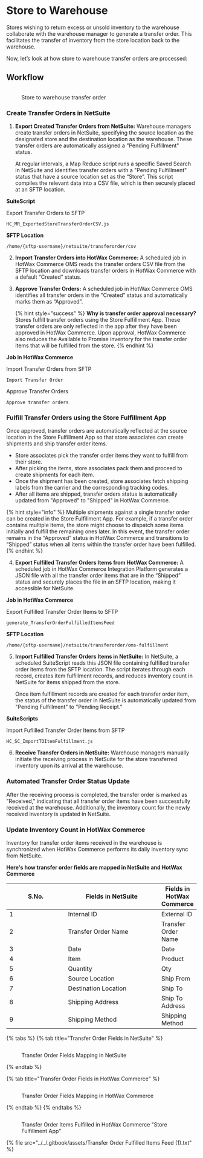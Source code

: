 # Store to Warehouse

Stores wishing to return excess or unsold inventory to the warehouse collaborate with the warehouse manager to generate a transfer order. This facilitates the transfer of inventory from the store location back to the warehouse.

Now, let’s look at how store to warehouse transfer orders are processed:

## Workflow

<figure><img src="../../.gitbook/assets/storetowarehouse.png" alt=""><figcaption><p>Store to warehouse transfer order</p></figcaption></figure>

### Create Transfer Orders in NetSuite

1.  **Export Created Transfer Orders from NetSuite:** Warehouse managers create transfer orders in NetSuite, specifying the source location as the designated store and the destination location as the warehouse. These transfer orders are automatically assigned a "Pending Fulfillment" status.

    At regular intervals, a Map Reduce script runs a specific Saved Search in NetSuite and identifies transfer orders with a "Pending Fulfillment" status that have a source location set as the “Store”. This script compiles the relevant data into a CSV file, which is then securely placed at an SFTP location.

**SuiteScript**

Export Transfer Orders to SFTP

```
HC_MR_ExportedStoreTransferOrderCSV.js
```

**SFTP Location**

```
/home/{sftp-username}/netsuite/transferorder/csv
```

2. **Import Transfer Orders into HotWax Commerce:** A scheduled job in HotWax Commerce OMS reads the transfer orders CSV file from the SFTP location and downloads transfer orders in HotWax Commerce with a default “Created” status.
3.  **Approve Transfer Orders:** A scheduled job in HotWax Commerce OMS identifies all transfer orders in the "Created" status and automatically marks them as “Approved”.

    {% hint style="success" %}
    **Why is transfer order approval necessary?**\
    Stores fulfill transfer orders using the Store Fulfillment App. These transfer orders are only reflected in the app after they have been approved in HotWax Commerce. Upon approval, HotWax Commerce also reduces the Available to Promise inventory for the transfer order items that will be fulfilled from the store.
    {% endhint %}

**Job in HotWax Commerce**

Import Transfer Orders from SFTP

```
Import Transfer Order
```

Approve Transfer Orders

```
Approve transfer orders
```

### Fulfill Transfer Orders using the Store Fulfillment App

Once approved, transfer orders are automatically reflected at the source location in the Store Fulfillment App so that store associates can create shipments and ship transfer order items.

* Store associates pick the transfer order items they want to fulfill from their store.
* After picking the items, store associates pack them and proceed to create shipments for each item.
* Once the shipment has been created, store associates fetch shipping labels from the carrier and the corresponding tracking codes.
* After all items are shipped, transfer orders status is automatically updated from "Approved" to "Shipped" in HotWax Commerce.

{% hint style="info" %}
Multiple shipments against a single transfer order can be created in the Store Fulfillment App. For example, if a transfer order contains multiple items, the store might choose to dispatch some items initially and fulfill the remaining ones later. In this event, the transfer order remains in the “Approved” status in HotWax Commerce and transitions to “Shipped” status when all items within the transfer order have been fulfilled.
{% endhint %}

4. **Export Fulfilled Transfer Orders Items from HotWax Commerce:** A scheduled job in HotWax Commerce Integration Platform generates a JSON file with all the transfer order items that are in the “Shipped” status and securely places the file in an SFTP location, making it accessible for NetSuite.

**Job in HotWax Commerce**

Export Fulfilled Transfer Order Items to SFTP

```
generate_TransferOrderFulfilledItemsFeed
```

**SFTP Location**

```
/home/{sftp-username}/netsuite/transferorder/oms-fulfillment
```

5.  **Import Fulfilled Transfer Orders Items in NetSuite:** In NetSuite, a scheduled SuiteScript reads this JSON file containing fulfilled transfer order items from the SFTP location. The script iterates through each record, creates item fulfillment records, and reduces inventory count in NetSuite for items shipped from the store.

    Once item fulfillment records are created for each transfer order item, the status of the transfer order in NetSuite is automatically updated from "Pending Fulfillment" to "Pending Receipt."

**SuiteScripts**

Import Fuflilled Transfer Order Items from SFTP

```
HC_SC_ImportTOItemFulfillment.js
```

6. **Receive Transfer Orders in NetSuite:** Warehouse managers manually initiate the receiving process in NetSuite for the store transferred inventory upon its arrival at the warehouse.

### Automated Transfer Order Status Update

After the receiving process is completed, the transfer order is marked as "Received," indicating that all transfer order items have been successfully received at the warehouse. Additionally, the inventory count for the newly received inventory is updated in NetSuite.

### Update Inventory Count in HotWax Commerce

Inventory for transfer order items received in the warehouse is synchronized when HotWax Commerce performs its daily inventory sync from NetSuite.

**Here's how transfer order fields are mapped in NetSuite and HotWax Commerce**

<table data-full-width="false"><thead><tr><th width="157">S.No.	</th><th width="257">Fields in NetSuite</th><th>Fields in HotWax Commerce</th></tr></thead><tbody><tr><td>1</td><td>Internal ID</td><td>External ID</td></tr><tr><td>2</td><td>Transfer Order Name</td><td>Transfer Order Name</td></tr><tr><td>3</td><td>Date</td><td>Date</td></tr><tr><td>4</td><td>Item</td><td>Product</td></tr><tr><td>5</td><td>Quantity</td><td>Qty</td></tr><tr><td>6</td><td>Source Location</td><td>Ship From</td></tr><tr><td>7</td><td>Destination Location</td><td>Ship To</td></tr><tr><td>8</td><td>Shipping Address</td><td>Ship To Address</td></tr><tr><td>9</td><td>Shipping Method</td><td>Shipping Method</td></tr></tbody></table>

{% tabs %}
{% tab title="Transfer Order Fields in NetSuite" %}
<figure><img src="../../.gitbook/assets/mapping store to warehouse to NS.png" alt=""><figcaption><p>Transfer Order Fields Mapping in NetSuite</p></figcaption></figure>
{% endtab %}

{% tab title="Transfer Order Fields in HotWax Commerce" %}
<figure><img src="../../.gitbook/assets/mapping hc transfer order store to warehouse.png" alt=""><figcaption><p>Transfer Order Fields Mapping in HotWax Commerce</p></figcaption></figure>
{% endtab %}
{% endtabs %}

<figure><img src="../../.gitbook/assets/fulfillment app to.png" alt=""><figcaption><p>Transfer Order Items Fulfilled in HotWax Commerce "Store Fulfillment App"</p></figcaption></figure>

{% file src="../../.gitbook/assets/Transfer Order Fulfilled Items Feed (1).txt" %}
